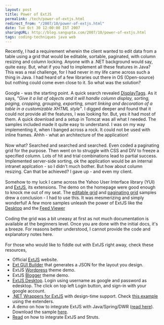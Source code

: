 ```yaml
---
layout: post
title: Power of ExtJS
permalink: /tech/power-of-extjs.html
redirect_from: "/2007/10/power-of-extjs.html"
date: Tue Oct 30 12:00:00 IST 2007
sharingURL: http://blog.sangupta.com/2007/10/power-of-extjs.html
tags: coding-techniques java web
---
```


Recently, I had a requirement wherein the client wanted to edit data from a table using a grid that would be editable, sortable, paginated, with column resizing and column locking. Anyone with a .NET background would say, quite easy. But, what if you had to implement all these features in Java? This was a real challenge, for I had never in my life came across such a thing in Java. I had heard of a few libraries out there in OS (Open-source) but nothing could come even close to it. So what was the solution?
<br>
<br>Google - was the starting point. A quick search revealed 
<a href="http://displaytag.sourceforge.net/">DisplayTags</a>. As it says, 
<i>"Give it a list of objects and it will handle column display, sorting, paging, cropping, grouping, exporting, smart linking and decoration of a table in a customizable XHTML style"</i>. I digged deeper and found that it could not provide all the features, I was looking for. But, yes it had most of them. A quick download and a setup in Tomcat was all what I needed. The samples included made it quite easy to understand. I was on my way implementing it, when I banged across a rock. It could not be used with inline frames. Ahhh - what an architecture of the application!
<br>
<br>Now what? Searched and searched and searched. Even coded a paginating grid for the purpose. Then went on to struggle with CSS and DIV to freeze a specified column. Lots of hit and trial combinations lead to partial success. Implemented server-side sorting, ok the application would be an internal intranet applcation - so I didn't much bother. But how about column resizing. Can that be achieved? I gave up - and even my client.
<br>
<br>Somehow to my luck I came across the Yahoo User Interface library (YUI) and 
<a href="http://www.extjs.com">ExtJS</a>, its extensions. The demo on the homepage were good enough to knock me out of my seat. The 
<a href="http://extjs.com/deploy/dev/examples/grid/edit-grid.html">editable grid</a> and 
<a href="http://extjs.com/deploy/dev/examples/grid/paging.html">paginating grid</a> samples drew a conclusion - I had to use this. It was mesmerizing and simply wonderful! A few more samples unleash the power of ExtJS like the 
<a href="http://extjs.com/deploy/dev/examples/desktop/desktop.html">Desktop</a> and the 
<a href="http://extjs.com/deploy/dev/examples/feed-viewer/view.html">Feed Viewer</a>
<br>
<br>Coding the grid was a bit uneasy at first as not much documentation is available at the beginners level. Once you are done with the initial docs, it's a breeze. For reasons better understood, I cannot provide the code and explanatory notes here.
<br>
<br>For those who would like to fiddle out with ExtJS right away, check these resources,
<br>
<ul>
    <li>Official <a href="http://www.extjs.com">ExtJS</a> website.</li> 
    <li><a href="http://tof2k.com/ext/formbuilder/">Ext GUI Builder</a> that generates a JSON for the layout you design.</li> 
    <li>ExtJS <a href="http://extjswordpress.net/">Wordpress</a> theme demo.</li> 
    <li>ExtJS <a href="http://extjstest.blogspot.com/">Blogger</a> theme demo. </li> 
    <li><a href="http://www.pazor.com/Clients/GoogleDesktop/Files/examples/window/desktop.html">ExtJS Desktop</a>. Login using username as google and password as edesktop. The click on top left Login button, and sign-in with your google account.</li> 
    <li><a href="http://www.codeplex.com/ExtJsExtenderControl">.NET Wrappers for ExtJS</a> with design-time support. Check <a href="http://www.extendersamples.qsh.eu/">this example</a> using the extenders.</li> 
    <li>A demo on how to integrate ExtJS with Java/Spring/DWR (<a href="http://extjs.com/forum/showthread.php?t=5586&amp;highlight=java">read here</a>). Download the sample <a href="http://scottwalter.com/mint/pepper/tillkruess/downloads/download.php?uri=http%3A//scottwalter.com/files/java-ext.zip">here</a>.</li> 
    <li><a href="http://extjs.com/forum/showthread.php?t=12545&amp;highlight=java">Read</a> on how to integrate ExtJS and Struts.</li> 
</ul>
